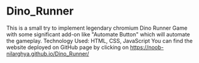 # Dino_Runner
This is a small try to implement legendary chromium Dino Runner Game with some significant add-on like "Automate Button" which will automate the gameplay.
Technology Used: HTML, CSS, JavaScript
You can find the website deployed on GitHub page by clicking on https://noob-nilarghya.github.io/Dino_Runner/
